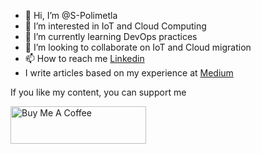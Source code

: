 - 👋 Hi, I’m @S-Polimetla
- 👀 I’m interested in IoT and Cloud Computing
- 🌱 I’m currently learning DevOps practices
- 💞️ I’m looking to collaborate on IoT and Cloud migration
- 📫 How to reach me [Linkedin](https://www.linkedin.com/in/spolimetla/)
- I write articles based on my experience at [Medium](https://polimetla.medium.com)

If you like my content, you can support me

 <a href="https://www.buymeacoffee.com/sriharsha186" target="_blank">
    <img src="https://cdn.buymeacoffee.com/buttons/v2/default-yellow.png" alt="Buy Me A Coffee" style="height: 60px !important;width: 217px !important;" ></a>

<!---
S-Polimetla/S-Polimetla is a ✨ special ✨ repository because its `README.md` (this file) appears on your GitHub profile.
You can click the Preview link to take a look at your changes.
--->
